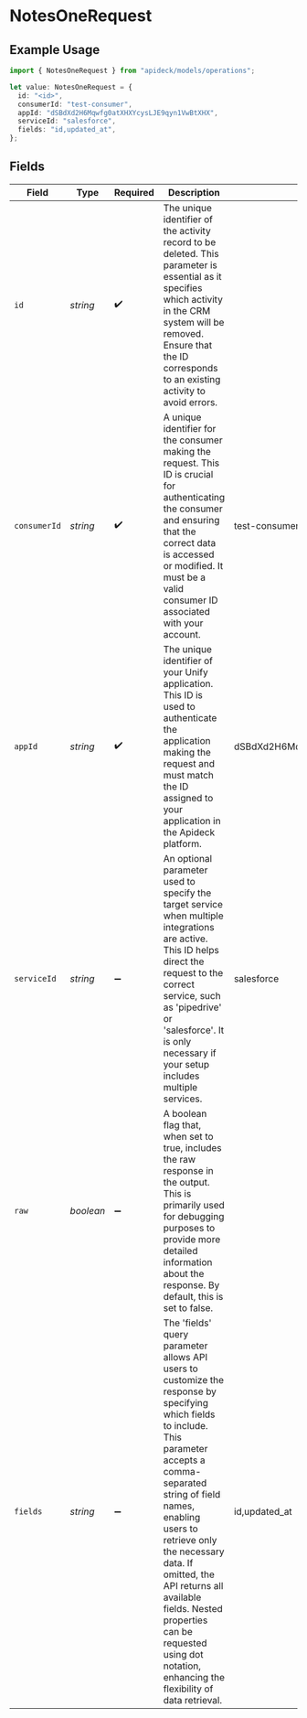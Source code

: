 # NotesOneRequest

## Example Usage

```typescript
import { NotesOneRequest } from "apideck/models/operations";

let value: NotesOneRequest = {
  id: "<id>",
  consumerId: "test-consumer",
  appId: "dSBdXd2H6Mqwfg0atXHXYcysLJE9qyn1VwBtXHX",
  serviceId: "salesforce",
  fields: "id,updated_at",
};
```

## Fields

| Field                                                                                                                                                                                                                                                                                                                                                                                    | Type                                                                                                                                                                                                                                                                                                                                                                                     | Required                                                                                                                                                                                                                                                                                                                                                                                 | Description                                                                                                                                                                                                                                                                                                                                                                              | Example                                                                                                                                                                                                                                                                                                                                                                                  |
| ---------------------------------------------------------------------------------------------------------------------------------------------------------------------------------------------------------------------------------------------------------------------------------------------------------------------------------------------------------------------------------------- | ---------------------------------------------------------------------------------------------------------------------------------------------------------------------------------------------------------------------------------------------------------------------------------------------------------------------------------------------------------------------------------------- | ---------------------------------------------------------------------------------------------------------------------------------------------------------------------------------------------------------------------------------------------------------------------------------------------------------------------------------------------------------------------------------------- | ---------------------------------------------------------------------------------------------------------------------------------------------------------------------------------------------------------------------------------------------------------------------------------------------------------------------------------------------------------------------------------------- | ---------------------------------------------------------------------------------------------------------------------------------------------------------------------------------------------------------------------------------------------------------------------------------------------------------------------------------------------------------------------------------------- |
| `id`                                                                                                                                                                                                                                                                                                                                                                                     | *string*                                                                                                                                                                                                                                                                                                                                                                                 | :heavy_check_mark:                                                                                                                                                                                                                                                                                                                                                                       | The unique identifier of the activity record to be deleted. This parameter is essential as it specifies which activity in the CRM system will be removed. Ensure that the ID corresponds to an existing activity to avoid errors.                                                                                                                                                        |                                                                                                                                                                                                                                                                                                                                                                                          |
| `consumerId`                                                                                                                                                                                                                                                                                                                                                                             | *string*                                                                                                                                                                                                                                                                                                                                                                                 | :heavy_check_mark:                                                                                                                                                                                                                                                                                                                                                                       | A unique identifier for the consumer making the request. This ID is crucial for authenticating the consumer and ensuring that the correct data is accessed or modified. It must be a valid consumer ID associated with your account.                                                                                                                                                     | test-consumer                                                                                                                                                                                                                                                                                                                                                                            |
| `appId`                                                                                                                                                                                                                                                                                                                                                                                  | *string*                                                                                                                                                                                                                                                                                                                                                                                 | :heavy_check_mark:                                                                                                                                                                                                                                                                                                                                                                       | The unique identifier of your Unify application. This ID is used to authenticate the application making the request and must match the ID assigned to your application in the Apideck platform.                                                                                                                                                                                          | dSBdXd2H6Mqwfg0atXHXYcysLJE9qyn1VwBtXHX                                                                                                                                                                                                                                                                                                                                                  |
| `serviceId`                                                                                                                                                                                                                                                                                                                                                                              | *string*                                                                                                                                                                                                                                                                                                                                                                                 | :heavy_minus_sign:                                                                                                                                                                                                                                                                                                                                                                       | An optional parameter used to specify the target service when multiple integrations are active. This ID helps direct the request to the correct service, such as 'pipedrive' or 'salesforce'. It is only necessary if your setup includes multiple services.                                                                                                                             | salesforce                                                                                                                                                                                                                                                                                                                                                                               |
| `raw`                                                                                                                                                                                                                                                                                                                                                                                    | *boolean*                                                                                                                                                                                                                                                                                                                                                                                | :heavy_minus_sign:                                                                                                                                                                                                                                                                                                                                                                       | A boolean flag that, when set to true, includes the raw response in the output. This is primarily used for debugging purposes to provide more detailed information about the response. By default, this is set to false.                                                                                                                                                                 |                                                                                                                                                                                                                                                                                                                                                                                          |
| `fields`                                                                                                                                                                                                                                                                                                                                                                                 | *string*                                                                                                                                                                                                                                                                                                                                                                                 | :heavy_minus_sign:                                                                                                                                                                                                                                                                                                                                                                       | The 'fields' query parameter allows API users to customize the response by specifying which fields to include. This parameter accepts a comma-separated string of field names, enabling users to retrieve only the necessary data. If omitted, the API returns all available fields. Nested properties can be requested using dot notation, enhancing the flexibility of data retrieval. | id,updated_at                                                                                                                                                                                                                                                                                                                                                                            |